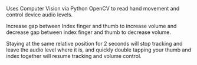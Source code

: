 Uses Computer Vision via Python OpenCV to read hand movement and control device audio levels.

Increase gap between Index finger and thumb to increase volume and decrease gap between index finger and thumb to decrease volume.

Staying at the same relative position for 2 seconds will stop tracking and leave the audio level where it is, and quickly double tapping your thumb and index together will resume 
tracking and volume control.
